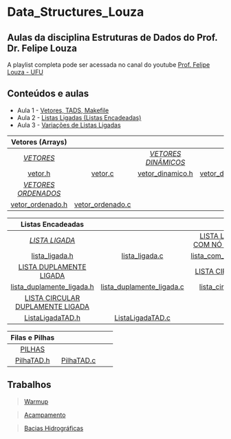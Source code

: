 <!-- @format -->

# Data_Structures_Louza

## Aulas da disciplina Estruturas de Dados do Prof. Dr. Felipe Louza

A playlist completa pode ser acessada no canal do youtube [Prof. Felipe Louza - UFU](https://www.youtube.com/watch?v=ze7AQycw87Y&list=PLuARAw3cqFRC961PLOAarJIRKxgakDJuO&ab_channel=Prof.FelipeLouza-UFU)

## Conteúdos e aulas

-   Aula 1 - [Vetores, TADS, Makefile](/Aula1/)
-   Aula 2 - [Listas Ligadas (Listas Encadeadas)](/Aula2/)
-   Aula 3 - [Variações de Listas Ligadas](/Aula3/)

|                     Vetores (Arrays)                     |                                                          |                                                         |                                                         |
| :------------------------------------------------------: | :------------------------------------------------------: | :-----------------------------------------------------: | :------------------------------------------------------ |
|                 [_VETORES_](/lib/vetor/)                 |                                                          |       [_VETORES DINÂMICOS_](/lib/vetor_dinamico/)       |                                                         |
|               [vetor.h](lib/vetor/vetor.h)               |               [vetor.c](lib/vetor/vetor.c)               | [vetor_dinamico.h](lib/vetor_dinamico/vetor_dinamico.h) | [vetor_dinamico.c](lib/vetor_dinamico/vetor_dinamico.c) |
|       [_VETORES ORDENADOS_](/lib/vetor_ordenado/)        |                                                          |                                                         |                                                         |
| [vetor_ordenado.h](/lib/vetor_ordenado/vetor_ordenado.h) | [vetor_ordenado.c](/lib/vetor_ordenado/vetor_ordenado.c) |                                                         |                                                         |

|                                  Listas Encadeadas                                  |                                                                                     |                                                                |                                                                |
| :---------------------------------------------------------------------------------: | :---------------------------------------------------------------------------------: | :------------------------------------------------------------: | :------------------------------------------------------------: |
|                        [_LISTA LIGADA_](/lib/lista_ligada/)                         |                                                                                     |      [LISTA LIGADA COM NÓ CABEÇA](/lib/lista_com_cabeca/)      |                                                                |
|                 [lista_ligada.h](/lib/lista_ligada/lista_ligada.h)                  |                 [lista_ligada.c](/lib/lista_ligada/lista_ligada.c)                  | [lista_com_cabeca.h](/lib/lista_com_cabeca/lista_com_cabeca.h) | [lista_com_cabeca.c](/lib/lista_com_cabeca/lista_com_cabeca.c) |
|               [LISTA DUPLAMENTE LIGADA](/lib/lista_duplamente_ligada)               |                                                                                     |             [LISTA CIRCULAR](/lib/lista_circular/)             |                                                                |
| [lista_duplamente_ligada.h](/lib/lista_duplamente_ligada/lista_duplamente_ligada.h) | [lista_duplamente_ligada.c](/lib/lista_duplamente_ligada/lista_duplamente_ligada.c) |    [lista_circular.h](/lib/lista_circular/lista_circular.h)    |    [lista_circular.c](/lib/lista_circular/lista_circular.c)    |
|      [LISTA CIRCULAR DUPLAMENTE LIGADA](/lib/lista_circular_duplamente_ligada)      |                                                                                     |                                                                |                                                                |
|     [ListaLigadaTAD.h](/lib/lista_circular_duplamente_ligada/ListaLigadaTAD.h)      |     [ListaLigadaTAD.c](/lib/lista_circular_duplamente_ligada/ListaLigadaTAD.c)      |

|                Filas e Pilhas                 |                                               |     |     |
| :-------------------------------------------: | :-------------------------------------------: | :-: | :-: |
|        [PILHAS](/lib/pilha_com_lista/)        |                                               |
| [PilhaTAD.h](/lib/pilha_com_lista/PilhaTAD.h) | [PilhaTAD.c](/lib/pilha_com_lista/PilhaTAD.c) |

## Trabalhos

> [Warmup](/SQTPM/warmup00/)

> [Acampamento](/SQTPM/ED01/)

> [Bacias Hidrográficas](/SQTPM/ED02/)

